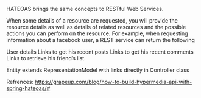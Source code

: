 HATEOAS brings the same concepts to RESTful Web Services.

When some details of a resource are requested, you will provide the resource details as well as details of related resources and the possible actions you can perform on the resource. For example, when requesting information about a facebook user, a REST service can return the following

User details
Links to get his recent posts
Links to get his recent comments
Links to retrieve his friend’s list.

Entity extends RepresentationModel with links directly in Controller class

Refrences:
https://grapeup.com/blog/how-to-build-hypermedia-api-with-spring-hateoas/#